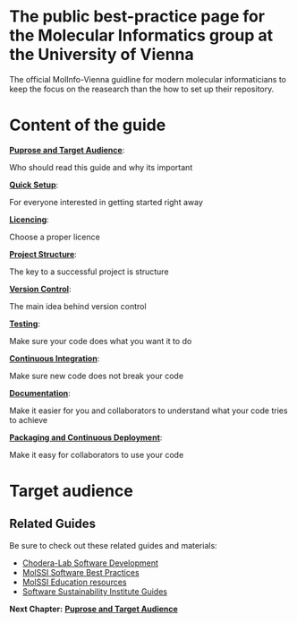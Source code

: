 # The public best-practice page for the Molecular Informatics group at the University of Vienna

The official MolInfo-Vienna guidline for modern molecular informaticians to keep the focus on the reasearch than the how to set up their repository.


# Content of the guide

[__Puprose and Target Audience__](https://github.com/molinfo-vienna/wiki/blob/PURPOSE.md):

Who should read this guide and why its important

[__Quick Setup__](https://github.com/molinfo-vienna/wiki/blob/QUICK_SETUP.md):

For everyone interested in getting started right away

[__Licencing__](https://github.com/molinfo-vienna/wiki/blob/LICENCING.md):

Choose a proper licence

[__Project Structure__](https://github.com/molinfo-vienna/wiki/blob/LICENCING.md):

The key to a successful project is structure

[__Version Control__](https://github.com/molinfo-vienna/wiki/blob/VERSION_CONTROL.md): 

The main idea behind version control

[__Testing__](https://github.com/molinfo-vienna/wiki/blob/UNIT_TESTING.md):

Make sure your code does what you want it to do

[__Continuous Integration__](https://github.com/molinfo-vienna/wiki/blob/CONTINUOUS_INTEGRATION.md):

Make sure new code does not break your code

[__Documentation__](https://github.com/molinfo-vienna/wiki/blob/DOCUMENTATION.md):

Make it easier for you and collaborators to understand what your code tries to achieve

[__Packaging and Continuous Deployment__](https://github.com/molinfo-vienna/private_wiki/blob/main/CONTINUOUS_DEPLOYMENT.md):

Make it easy for collaborators to use your code

# Target audience



## Related Guides

Be sure to check out these related guides and materials:
* [Chodera-Lab Software Development](https://github.com/choderalab/software-development/blob/master/README.md)
* [MolSSI Software Best Practices](https://molssi.org/education/best-practices/)
* [MolSSI Education resources](https://molssi-education.github.io/resources.html)
* [Software Sustainability Institute Guides](https://software.ac.uk/resources/guides)

__Next Chapter:__ [__Puprose and Target Audience__](https://github.com/molinfo-vienna/wiki/blob/additional_readme/PURPOSE.md)
